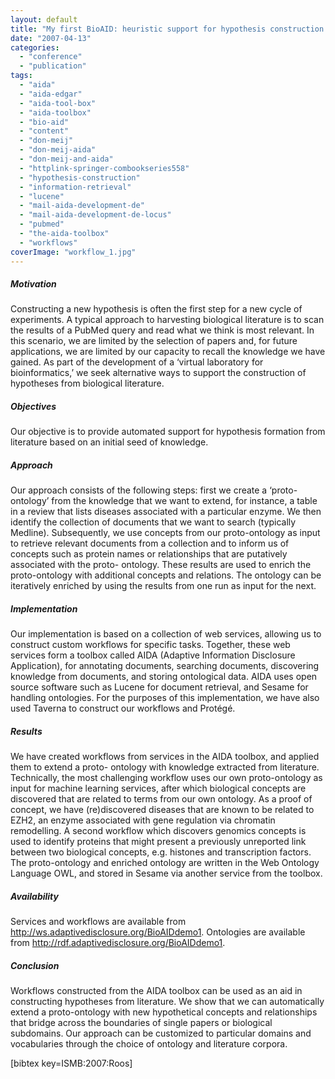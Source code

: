 ```yaml
---
layout: default
title: "My first BioAID: heuristic support for hypothesis construction from literature"
date: "2007-04-13"
categories:
  - "conference"
  - "publication"
tags:
  - "aida"
  - "aida-edgar"
  - "aida-tool-box"
  - "aida-toolbox"
  - "bio-aid"
  - "content"
  - "don-meij"
  - "don-meij-aida"
  - "don-meij-and-aida"
  - "httplink-springer-combookseries558"
  - "hypothesis-construction"
  - "information-retrieval"
  - "lucene"
  - "mail-aida-development-de"
  - "mail-aida-development-de-locus"
  - "pubmed"
  - "the-aida-toolbox"
  - "workflows"
coverImage: "workflow_1.jpg"
---
```


##### Motivation

Constructing a new hypothesis is often the first step for a new cycle of experiments. A typical approach to harvesting biological literature is to scan the results of a PubMed query and read what we think is most relevant. In this scenario, we are limited by the selection of papers and, for future applications, we are limited by our capacity to recall the knowledge we have gained. As part of the development of a ‘virtual laboratory for bioinformatics,’ we seek alternative ways to support the construction of hypotheses from biological literature.

##### Objectives

Our objective is to provide automated support for hypothesis formation from literature based on an initial seed of knowledge.

##### Approach

Our approach consists of the following steps: first we create a ‘proto-ontology’ from the knowledge that we want to extend, for instance, a table in a review that lists diseases associated with a particular enzyme. We then identify the collection of documents that we want to search (typically Medline). Subsequently, we use concepts from our proto-ontology as input to retrieve relevant documents from a collection and to inform us of concepts such as protein names or relationships that are putatively associated with the proto- ontology. These results are used to enrich the proto-ontology with additional concepts and relations. The ontology can be iteratively enriched by using the results from one run as input for the next.

##### Implementation

Our implementation is based on a collection of web services, allowing us to construct custom workflows for specific tasks. Together, these web services form a toolbox called AIDA (Adaptive Information Disclosure Application), for annotating documents, searching documents, discovering knowledge from documents, and storing ontological data. AIDA uses open source software such as Lucene for document retrieval, and Sesame for handling ontologies. For the purposes of this implementation, we have also used Taverna to construct our workflows and Protégé.

##### Results

We have created workflows from services in the AIDA toolbox, and applied them to extend a proto- ontology with knowledge extracted from literature. Technically, the most challenging workflow uses our own proto-ontology as input for machine learning services, after which biological concepts are discovered that are related to terms from our own ontology. As a proof of concept, we have (re)discovered diseases that are known to be related to EZH2, an enzyme associated with gene regulation via chromatin remodelling. A second workflow which discovers genomics concepts is used to identify proteins that might present a previously unreported link between two biological concepts, e.g. histones and transcription factors. The proto-ontology and enriched ontology are written in the Web Ontology Language OWL, and stored in Sesame via another service from the toolbox.

##### Availability

Services and workflows are available from http://ws.adaptivedisclosure.org/BioAIDdemo1. Ontologies are available from http://rdf.adaptivedisclosure.org/BioAIDdemo1.

##### Conclusion

Workflows constructed from the AIDA toolbox can be used as an aid in constructing hypotheses from literature. We show that we can automatically extend a proto-ontology with new hypothetical concepts and relationships that bridge across the boundaries of single papers or biological subdomains. Our approach can be customized to particular domains and vocabularies through the choice of ontology and literature corpora.

\[bibtex key=ISMB:2007:Roos\]
